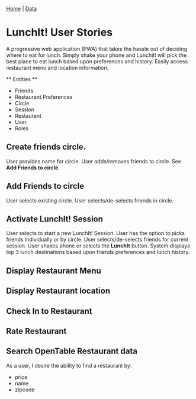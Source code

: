 [Home](/)  |  [Data](/lunchit/data)

# LunchIt! User Stories

A progressive web application (PWA) that takes the hassle out of deciding where to eat for lunch.  Simply shake your phone and Lunchit! will pick the best place to eat lunch based upon preferences and history. Easily access restaurant menu and location information.

** Entities **

- Friends
- Restaurant Preferences
- Circle
- Session
- Restaurant
- User
- Roles


## Create friends circle.

User provides name for circle.
User adds/removes friends to circle.  See **Add Friends to circle**.  



## Add Friends to circle

User selects existing circle.
User selects/de-selects friends in circle.

## Activate LunchIt! Session

User selects to start a new LunchIt! Session.
User has the option to picks friends individually or by circle.
User selects/de-selects friends for current session.
User shakes phone or selects the **LunchIt** button.
System displays top 3 lunch destinations based upon friends preferences and lunch history. 

## Display Restaurant Menu

## Display Restaurant location

## Check In to Restaurant

## Rate Restaurant

## Search OpenTable Restaurant data

As a user, I desire the ability to find a restaurant by:

- price
- name
- zipcode
